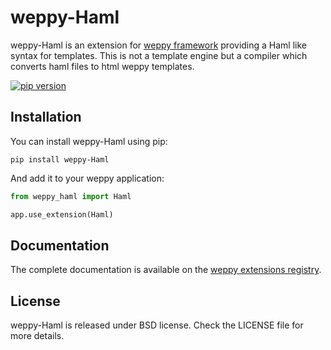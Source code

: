 # weppy-Haml

weppy-Haml is an extension for [weppy framework](http://weppy.org) providing a Haml like syntax for templates. This is not a template engine but a compiler which converts haml files to html weppy templates.

[![pip version](https://img.shields.io/pypi/v/weppy-haml.svg?style=flat)](https://pypi.python.org/pypi/weppy-Haml) 

## Installation

You can install weppy-Haml using pip:

    pip install weppy-Haml

And add it to your weppy application:

```python
from weppy_haml import Haml

app.use_extension(Haml)
```

## Documentation

The complete documentation is available on the [weppy extensions registry](http://weppy.org/extensions/haml).

## License

weppy-Haml is released under BSD license. Check the LICENSE file for more details.

